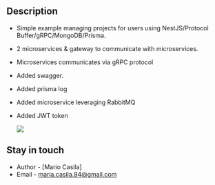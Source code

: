 
## Description

- Simple example managing projects for users using NestJS/Protocol Buffer/gRPC/MongoDB/Prisma.
- 2 microservices & gateway to communicate with microservices.
- Microservices communicates via gRPC protocol
- Added swagger.
- Added prisma log
- Added microservice leveraging RabbitMQ
- Added JWT token

  <img src = "https://github.com/mariocasila/nest-protocol-buffer-grpc-rabbitmq/images/diagram.png">
## Stay in touch

- Author - [Mario Casila]
- Email - maria.casila.94@gmail.com